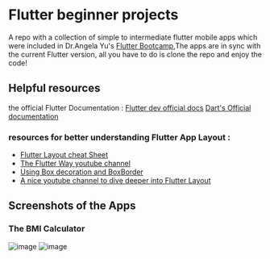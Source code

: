 # Flutter beginner projects 

A repo with a collection of simple to intermediate flutter mobile apps which were included in Dr.Angela Yu's [Flutter Bootcamp](https://www.udemy.com/course/flutter-bootcamp-with-dart/),The apps are in sync with the current Flutter version, all you have to do is clone the repo and enjoy the code!  

## Helpful resources 

the official Flutter Documentation : 
 [Flutter dev official docs](https://flutter.dev/docs)
 [Dart's Official documentation](https://dart.dev/)
 ### resources for better understanding Flutter App Layout : 

- [Flutter Layout cheat Sheet](https://medium.com/flutter-community/flutter-layout-cheat-sheet-5363348d037e)
- [The Flutter Way youtube channel](https://www.youtube.com/c/TheFlutterWay/playlists)
- [Using Box decoration and BoxBorder ](https://www.woolha.com/tutorials/flutter-using-boxborder-examples)
- [A nice youtube channel to dive deeper into Flutter Layout](https://www.youtube.com/channel/UC0FD2apauvegCcsvqIBceLA)
## Screenshots of the Apps 
### The BMI Calculator 
![image](https://user-images.githubusercontent.com/56800980/132369001-96d2fe6a-6dc1-4b34-9013-577611351851.png)
![image](https://user-images.githubusercontent.com/56800980/132369051-c8ed3dce-aef0-4062-b2d0-6b933418c097.png)

